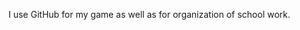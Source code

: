 I use GitHub for my game as well as for organization of school work.

<script src="https://apis.google.com/js/platform.js"></script>

<div class="g-ytsubscribe" data-channel="stevenandcara" data-layout="full" data-theme="dark" data-count="default"></div>

